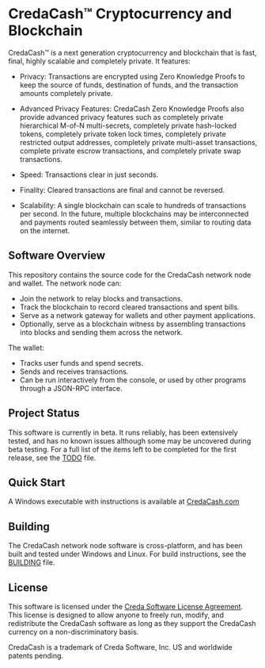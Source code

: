# CredaCash&trade; Cryptocurrency and Blockchain

<!--- NOTE: This file is in Markdown format, and is intended to be viewed in a Markdown viewer. -->

CredaCash&trade; is a next generation cryptocurrency and blockchain that is fast, final, highly scalable and completely private.  It features:

-	Privacy: Transactions are encrypted using Zero Knowledge Proofs to keep the source of funds, destination of funds, and the transaction amounts completely private.

-	Advanced Privacy Features: CredaCash Zero Knowledge Proofs also provide advanced privacy features such as completely private hierarchical M-of-N multi-secrets, completely private hash-locked tokens, completely private token lock times, completely private restricted output addresses, completely private multi-asset transactions, complete private escrow transactions, and completely private swap transactions.

-	Speed: Transactions clear in just seconds.

-	Finality: Cleared transactions are final and cannot be reversed.

-	Scalability: A single blockchain can scale to hundreds of transactions per second.  In the future, multiple blockchains may be interconnected and payments routed seamlessly between them, similar to routing data on the internet.

## Software Overview

This repository contains the source code for the CredaCash network node and wallet.  The network node can:

-	Join the network to relay blocks and transactions.
-	Track the blockchain to record cleared transactions and spent bills.
-	Serve as a network gateway for wallets and other payment applications.
-	Optionally, serve as a blockchain witness by assembling transactions into blocks and sending them across the network.

The wallet:

-	Tracks user funds and spend secrets.
-	Sends and receives transactions.
-	Can be run interactively from the console, or used by other programs through a JSON-RPC interface.

## Project Status

This software is currently in beta. It runs reliably, has been extensively tested, and has no known issues although some may be uncovered during beta testing.  For a full list of the items left to be completed for the first release, see the [TODO](https://github.com/CredaCash/network-node/blob/master/TODO.md) file.

## Quick Start

A Windows executable with instructions is available at [CredaCash.com](https://credacash.com/software/)

## Building

The CredaCash network node software is cross-platform, and has been built and tested under Windows and Linux.  For build instructions, see the [BUILDING](https://github.com/CredaCash/network-node/blob/master/BUILDING.md) file.

## License

This software is licensed under the [Creda Software License Agreement](https://credacash.com/legal/software-license-agreement/). This license is designed to allow anyone to freely run, modify, and redistribute the CredaCash software as long as they support the CredaCash currency on a non-discriminatory basis.

CredaCash is a trademark of Creda Software, Inc.  US and worldwide patents pending.
